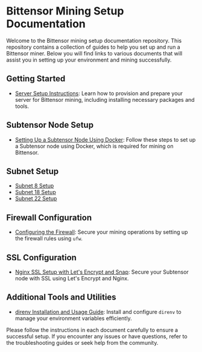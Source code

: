 # Bittensor Mining Setup Documentation

Welcome to the Bittensor mining setup documentation repository. This repository contains a collection of guides to help you set up and run a Bittensor miner. Below you will find links to various documents that will assist you in setting up your environment and mining successfully.

## Getting Started

- [Server Setup Instructions](docs/VPS_Setup.md): Learn how to provision and prepare your server for Bittensor mining, including installing necessary packages and tools.

## Subtensor Node Setup

- [Setting Up a Subtensor Node Using Docker](docs/Subtensor_Docker_Setup.md): Follow these steps to set up a Subtensor node using Docker, which is required for mining on Bittensor.


## Subnet Setup

- [Subnet 8 Setup](docs/subnets/subnet8.md)
- [Subnet 18 Setup](docs/subnets/subnet18.md)
- [Subnet 22 Setup](docs/subnets/subnet22.md)

## Firewall Configuration

- [Configuring the Firewall](docs/Firewall_Setup.md): Secure your mining operations by setting up the firewall rules using `ufw`.


## SSL Configuration

- [Nginx SSL Setup with Let's Encrypt and Snap](docs/Setup_SSL_Subtensor_Node.md.md): Secure your Subtensor node with SSL using Let's Encrypt and Nginx.

## Additional Tools and Utilities

- [direnv Installation and Usage Guide](docs/direnv_setup.md): Install and configure `direnv` to manage your environment variables efficiently.

Please follow the instructions in each document carefully to ensure a successful setup. If you encounter any issues or have questions, refer to the troubleshooting guides or seek help from the community.